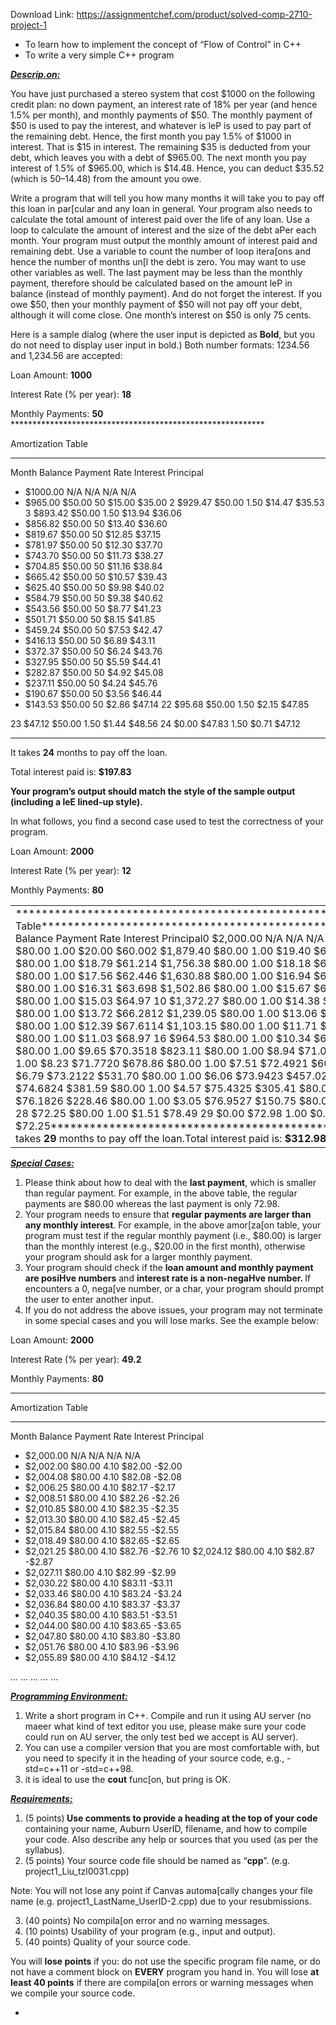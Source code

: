 Download Link: https://assignmentchef.com/product/solved-comp-2710-project-1
<br>









<ul>

 <li>To learn how to implement the concept of “Flow of Control” in C++</li>

 <li>To write a very simple C++ program</li>

</ul>

<strong><em><u>Descrip.on:</u> </em></strong>

You have just purchased a stereo system that cost $1000 on the following credit plan: no down payment, an interest rate of 18% per year (and hence 1.5% per month), and monthly payments of $50. The monthly payment of $50 is used to pay the interest, and whatever is leP is used to pay part of the remaining debt. Hence, the first month you pay 1.5% of $1000 in interest. That is $15 in interest. The remaining $35 is deducted from your debt, which leaves you with a debt of $965.00. The next month you pay interest of 1.5% of $965.00, which is $14.48. Hence, you can deduct $35.52 (which is $50–$14.48) from the amount you owe.

Write a program that will tell you how many months it will take you to pay off this loan in par[cular and any loan in general. Your program also needs to calculate the total amount of interest paid over the life of any loan. Use a loop to calculate the amount of interest and the size of the debt aPer each month. Your program must output the monthly amount of interest paid and remaining debt. Use a variable to count the number of loop itera[ons and hence the number of months un[l the debt is zero. You may want to use other variables as well. The last payment may be less than the monthly payment, therefore should be calculated based on the amount leP in balance (instead of monthly payment). And do not forget the interest. If you owe $50, then your monthly payment of $50 will not pay off your debt, although it will come close. One month’s interest on $50 is only 75 cents.

Here is a sample dialog (where the user input is depicted as <strong>Bold</strong>, but you do not need to display user input in bold.) Both number formats: 1234.56 and 1,234.56 are accepted:




Loan Amount: <strong>1000</strong>

Interest Rate (% per year): <strong>18</strong>

Monthly Payments: <strong>50 </strong>**********************************************************

Amortization Table

**********************************************************

Month Balance   Payment         Rate Interest   Principal

<ul>

 <li>$1000.00 N/A         N/A   N/A       N/A</li>

 <li>$965.00 $50.00      50 $15.00     $35.00 2      $929.47   $50.00        1.50 $14.47     $35.53 3 $893.42   $50.00 1.50 $13.94     $36.06</li>

 <li>$856.82 $50.00      50 $13.40     $36.60</li>

 <li>$819.67 $50.00      50 $12.85     $37.15</li>

 <li>$781.97 $50.00      50 $12.30     $37.70</li>

 <li>$743.70 $50.00      50 $11.73     $38.27</li>

 <li>$704.85 $50.00      50 $11.16     $38.84</li>

 <li>$665.42 $50.00      50 $10.57     $39.43</li>

 <li>$625.40 $50.00      50 $9.98     $40.02</li>

 <li>$584.79 $50.00      50 $9.38     $40.62</li>

 <li>$543.56 $50.00      50 $8.77     $41.23</li>

 <li>$501.71 $50.00      50 $8.15     $41.85</li>

 <li>$459.24 $50.00      50 $7.53     $42.47</li>

 <li>$416.13 $50.00      50 $6.89     $43.11</li>

 <li>$372.37 $50.00      50 $6.24     $43.76</li>

 <li>$327.95 $50.00      50 $5.59     $44.41</li>

 <li>$282.87 $50.00      50 $4.92     $45.08</li>

 <li>$237.11 $50.00      50 $4.24     $45.76</li>

 <li>$190.67 $50.00      50 $3.56     $46.44</li>

 <li>$143.53 $50.00      50 $2.86     $47.14 22      $95.68   $50.00   1.50 $2.15     $47.85</li>

</ul>

23   $47.12   $50.00   1.50 $1.44     $48.56 24      $0.00   $47.83    1.50 $0.71     $47.12

**********************************************************

It takes <strong>24</strong> months to pay off the loan.

Total interest paid is: <strong>$197.83</strong>

<strong>Your program’s output should match the style of the sample output (including a leE lined-up style). </strong>

In what follows, you find a second case used to test the correctness of your program.




Loan Amount: <strong>2000</strong>

Interest Rate (% per year): <strong>12</strong>

Monthly Payments: <strong>80</strong>




<table width="576">

 <tbody>

  <tr>

   <td width="576">********************************************************Amortization Table********************************************************Month Balance             Payment Rate Interest Principal0        $2,000.00   N/A   N/A   N/A     N/A1        $1,940.00   $80.00 1.00 $20.00   $60.002        $1,879.40   $80.00 1.00 $19.40   $60.603        $1,818.19   $80.00 1.00 $18.79   $61.214        $1,756.38   $80.00 1.00 $18.18   $61.825        $1,693.94   $80.00 1.00 $17.56   $62.446        $1,630.88   $80.00 1.00 $16.94   $63.067        $1,567.19   $80.00 1.00 $16.31   $63.698        $1,502.86   $80.00 1.00 $15.67   $64.339        $1,437.89   $80.00 1.00 $15.03   $64.97 10       $1,372.27   $80.00 1.00 $14.38   $65.6211      $1,305.99   $80.00 1.00 $13.72   $66.2812      $1,239.05   $80.00 1.00 $13.06   $66.9413      $1,171.44   $80.00 1.00 $12.39   $67.6114      $1,103.15   $80.00 1.00 $11.71   $68.2915      $1,034.19 $80.00 1.00 $11.03   $68.97 16 $964.53  $80.00 1.00 $10.34   $69.66 17 $894.17  $80.00 1.00 $9.65   $70.3518      $823.11     $80.00 1.00 $8.94   $71.0619      $751.35     $80.00 1.00 $8.23   $71.7720      $678.86     $80.00 1.00 $7.51   $72.4921      $605.65     $80.00 1.00 $6.79   $73.2122      $531.70     $80.00 1.00 $6.06   $73.9423      $457.02     $80.00 1.00 $5.32   $74.6824      $381.59     $80.00 1.00 $4.57   $75.4325      $305.41     $80.00 1.00 $3.82   $76.1826      $228.46     $80.00 1.00 $3.05   $76.9527      $150.75     $80.00 1.00 $2.28   $77.72 28       $72.25      $80.00 1.00 $1.51   $78.49 29       $0.00       $72.98 1.00 $0.72   $72.25********************************************************It takes <strong>29</strong> months to pay off the loan.Total interest paid is: <strong>$312.98</strong></td>

  </tr>

 </tbody>

</table>

<strong><em><u>Special Cases:</u> </em></strong>

<ol>

 <li>Please think about how to deal with the <strong>last payment</strong>, which is smaller than regular payment. For example, in the above table, the regular payments are $80.00 whereas the last payment is only 72.98.</li>

 <li>Your program needs to ensure that <strong>regular payments are larger than any monthly interest</strong>. For example, in the above amor[za[on table, your program must test if the regular monthly payment (i.e., $80.00) is larger than the monthly interest (e.g., $20.00 in the first month), otherwise your program should ask for a larger monthly payment.</li>

 <li>Your program should check if the <strong>loan amount and monthly payment are posiHve numbers</strong> and <strong>interest rate is a non-negaHve number. </strong>If encounters a 0, nega[ve number, or a char, your program should prompt the user to enter another input.</li>

 <li>If you do not address the above issues, your program may not terminate in some special cases and you will lose marks. See the example below:</li>

</ol>

<strong><em> </em></strong>

Loan Amount: <strong>2000</strong>

Interest Rate (% per year): <strong>49.2</strong>

Monthly Payments: <strong>80 </strong>

********************************************************

Amortization Table

********************************************************

Month Balance           Payment Rate Interest Principal

<ul>

 <li>$2,000.00 N/A   N/A   N/A     N/A</li>

 <li>$2,002.00 $80.00 4.10 $82.00   -$2.00</li>

 <li>$2,004.08 $80.00 4.10 $82.08   -$2.08</li>

 <li>$2,006.25 $80.00 4.10 $82.17   -$2.17</li>

 <li>$2,008.51 $80.00 4.10 $82.26   -$2.26</li>

 <li>$2,010.85 $80.00 4.10 $82.35   -$2.35</li>

 <li>$2,013.30 $80.00 4.10 $82.45   -$2.45</li>

 <li>$2,015.84 $80.00 4.10 $82.55   -$2.55</li>

 <li>$2,018.49 $80.00 4.10 $82.65   -$2.65</li>

 <li>$2,021.25 $80.00 4.10 $82.76   -$2.76 10      $2,024.12   $80.00 4.10 $82.87   -$2.87</li>

 <li>$2,027.11 $80.00 4.10 $82.99   -$2.99</li>

 <li>$2,030.22 $80.00 4.10 $83.11   -$3.11</li>

 <li>$2,033.46 $80.00 4.10 $83.24   -$3.24</li>

 <li>$2,036.84 $80.00 4.10 $83.37   -$3.37</li>

 <li>$2,040.35 $80.00 4.10 $83.51   -$3.51</li>

 <li>$2,044.00 $80.00 4.10 $83.65   -$3.65</li>

 <li>$2,047.80 $80.00 4.10 $83.80   -$3.80</li>

 <li>$2,051.76 $80.00 4.10 $83.96   -$3.96</li>

 <li>$2,055.89 $80.00 4.10 $84.12   -$4.12</li>

</ul>

…   …              …             …       …

<strong>  </strong>

<strong><em><u>Programming Environment:</u> </em></strong>

<ol>

 <li>Write a short program in C++. Compile and run it using AU server (no maeer what kind of text editor you use, please make sure your code could run on AU server, the only test bed we accept is AU server).</li>

 <li>You can use a compiler version that you are most comfortable with, but you need to specify it in the heading of your source code, e.g., -std=c++11 or -std=c++98.</li>

 <li>it is ideal to use the <strong>cout</strong> func[on, but pring is OK.</li>

</ol>

<strong><em><u>Requirements:</u> </em></strong>

<ol>

 <li>(5 points)<strong> Use comments to provide a heading at the top of your code</strong> containing your name, Auburn UserID, filename, and how to compile your code. Also describe any help or sources that you used (as per the syllabus).</li>

 <li>(5 points) Your source code file should be named as “<strong>cpp</strong>”. (e.g. project1_Liu_tzl0031.cpp)</li>

</ol>

Note: You will not lose any point if Canvas automa[cally changes your file name (e.g. project1_LastName_UserID-2.cpp) due to your resubmissions.

<ol start="3">

 <li>(40 points) No compila[on error and no warning messages.</li>

 <li>(10 points) Usability of your program (e.g., input and output).</li>

 <li>(40 points) Quality of your source code.</li>

</ol>

You will <strong>lose points</strong> if you: do not use the specific program file name, or do not have a comment block on <strong>EVERY</strong> program you hand in. You will lose <strong>at least 40 points</strong> if there are compila[on errors or warning messages when we compile your source code.

<ul>

 <li></li>

</ul>